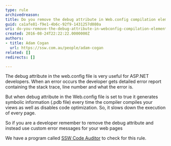 ```yaml
---
type: rule
archivedreason: 
title: Do you remove the debug attribute in Web.config compilation element?
guid: ca1afe81-f9e1-4b6c-92f9-1431257d080a
uri: do-you-remove-the-debug-attribute-in-webconfig-compilation-element
created: 2016-08-24T22:22:22.0000000Z
authors:
- title: Adam Cogan
  url: https://ssw.com.au/people/adam-cogan
related: []
redirects: []

---
```


The debug attribute in the web.config file is very useful for ASP.NET developers. When an error occurs the developer gets detailed error report containing the stack trace, line number and what the error is.

<!--endintro-->

But when debug attribute in the Web.config file is set to true it generates symbolic information (.pdb file) every time the compiler compiles your views as well as disables code optimization. So, it slows down the execution of every page.

So if you are a developer remember to remove the debug attribute and instead use custom error messages for your web pages

We have a program called [SSW Code Auditor](https&#58;//www.ssw.com.au/ssw/codeauditor/) to check for this rule.
